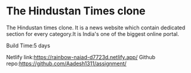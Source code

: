 # The Hindustan Times clone
The Hindustan times clone. It is a news website which contain dedicated section for every category.It is India's one of the biggest online portal.


Build Time:5 days

Netlify link:https://rainbow-naiad-d7723d.netlify.app/
Github repo:https://github.com/Aadesh1311/assignment/

